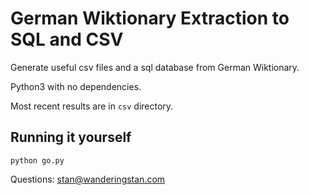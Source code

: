 # German Wiktionary Extraction to SQL and CSV

Generate useful csv files and a sql database from German Wiktionary.

Python3 with no dependencies.

Most recent results are in `csv` directory.

## Running it yourself

```
python go.py
```

Questions: stan@wanderingstan.com
